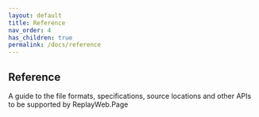 ```yaml
---
layout: default
title: Reference
nav_order: 4
has_children: true
permalink: /docs/reference
---
```


## Reference

A guide to the file formats, specifications, source locations and other APIs to be supported by ReplayWeb.Page
